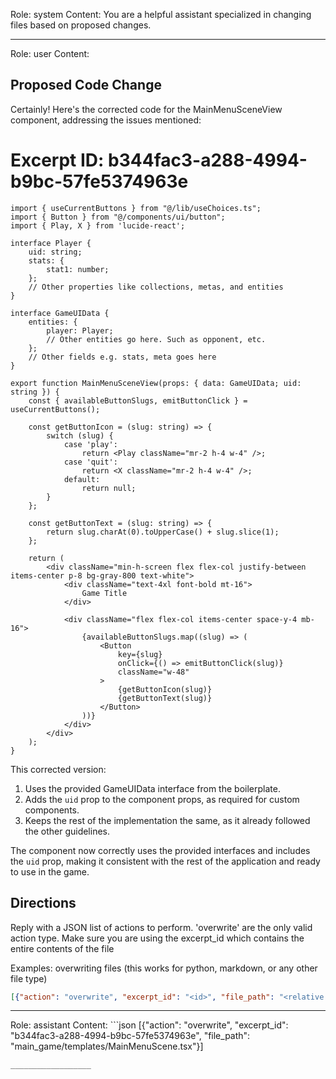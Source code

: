 Role: system
Content: You are a helpful assistant specialized in changing files based on proposed changes.
__________________
Role: user
Content: 
## Proposed Code Change
Certainly! Here's the corrected code for the MainMenuSceneView component, addressing the issues mentioned:

# Excerpt ID: b344fac3-a288-4994-b9bc-57fe5374963e
```tsx main_game/templates/MainMenuScene.tsx
import { useCurrentButtons } from "@/lib/useChoices.ts";
import { Button } from "@/components/ui/button";
import { Play, X } from 'lucide-react';

interface Player {
    uid: string;
    stats: {
        stat1: number;
    };
    // Other properties like collections, metas, and entities
}

interface GameUIData {
    entities: {
        player: Player;
        // Other entities go here. Such as opponent, etc.
    };
    // Other fields e.g. stats, meta goes here
}

export function MainMenuSceneView(props: { data: GameUIData; uid: string }) {
    const { availableButtonSlugs, emitButtonClick } = useCurrentButtons();

    const getButtonIcon = (slug: string) => {
        switch (slug) {
            case 'play':
                return <Play className="mr-2 h-4 w-4" />;
            case 'quit':
                return <X className="mr-2 h-4 w-4" />;
            default:
                return null;
        }
    };

    const getButtonText = (slug: string) => {
        return slug.charAt(0).toUpperCase() + slug.slice(1);
    };

    return (
        <div className="min-h-screen flex flex-col justify-between items-center p-8 bg-gray-800 text-white">
            <div className="text-4xl font-bold mt-16">
                Game Title
            </div>
            
            <div className="flex flex-col items-center space-y-4 mb-16">
                {availableButtonSlugs.map((slug) => (
                    <Button
                        key={slug}
                        onClick={() => emitButtonClick(slug)}
                        className="w-48"
                    >
                        {getButtonIcon(slug)}
                        {getButtonText(slug)}
                    </Button>
                ))}
            </div>
        </div>
    );
}
```

This corrected version:

1. Uses the provided GameUIData interface from the boilerplate.
2. Adds the `uid` prop to the component props, as required for custom components.
3. Keeps the rest of the implementation the same, as it already followed the other guidelines.

The component now correctly uses the provided interfaces and includes the `uid` prop, making it consistent with the rest of the application and ready to use in the game.

## Directions
Reply with a JSON list of actions to perform. 'overwrite' are the only valid action type. 
Make sure you are using the excerpt_id which contains the entire contents of the file

Examples:
overwriting files (this works for python, markdown, or any other file type)
```json output_example1
[{"action": "overwrite", "excerpt_id": "<id>", "file_path": "<relative file path>"}]
```

__________________
Role: assistant
Content: ```json
[{"action": "overwrite", "excerpt_id": "b344fac3-a288-4994-b9bc-57fe5374963e", "file_path": "main_game/templates/MainMenuScene.tsx"}]
```
__________________
